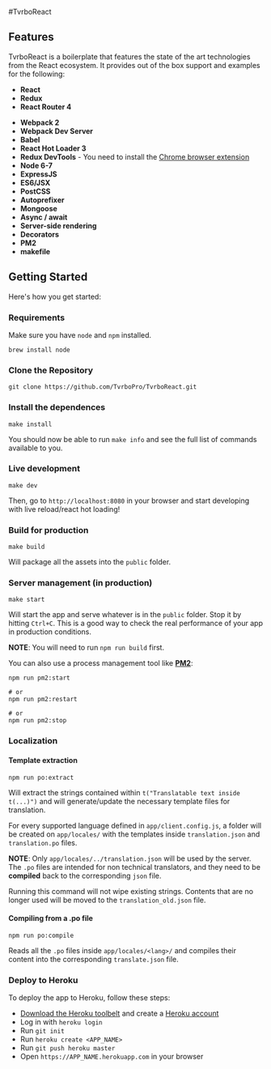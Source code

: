 #TvrboReact

## Features
TvrboReact is a boilerplate that features the state of the art technologies from the React ecosystem. It provides out of the box support and examples for the following:

* **React**
* **Redux**
* **React Router 4**
<!--* **React i18Next** - Providing tools for template extraction, gettext files translation and more.-->
* **Webpack 2**
* **Webpack Dev Server**
* **Babel**
* **React Hot Loader 3**
* **Redux DevTools** - You need to install the <a href="https://chrome.google.com/webstore/detail/redux-devtools/lmhkpmbekcpmknklioeibfkpmmfibljd">Chrome browser extension</a>
* **Node 6-7**
* **ExpressJS**
* **ES6/JSX**
* **PostCSS**
* **Autoprefixer**
* **Mongoose**
* **Async / await**
* **Server-side rendering**
* **Decorators**
* **PM2**
* **makefile**

## Getting Started
Here's how you get started:

### Requirements
Make sure you have `node` and `npm` installed.

	brew install node


### Clone the Repository

	git clone https://github.com/TvrboPro/TvrboReact.git

### Install the dependences

	make install

<!-- Using the yeoman generator should install the dependencies automatically.-->

You should now be able to run `make info` and see the full list of commands available to you.

### Live development

	make dev

Then, go to `http://localhost:8080` in your browser and start developing with live reload/react hot loading!

### Build for production

	make build

Will package all the assets into the `public` folder.

### Server management (in production)

	make start

Will start the app and serve whatever is in the `public` folder. Stop it by hitting `Ctrl+C`. This is a good way to check the real performance of your app in production conditions.

**NOTE**: You will need to run `npm run build` first.

You can also use a process management tool like **[PM2](http://pm2.keymetrics.io/)**:

	npm run pm2:start

	# or
	npm run pm2:restart

	# or
	npm run pm2:stop


### Localization
#### Template extraction

	npm run po:extract

Will extract the strings contained within `t("Translatable text inside t(...)")` and will generate/update the necessary template files for translation.

For every supported language defined in `app/client.config.js`, a folder will be created on `app/locales/` with the templates inside `translation.json` and `translation.po` files.

**NOTE**: Only `app/locales/../translation.json` will be used by the server. The `.po` files are intended for non technical translators, and they need to be **compiled** back to the corresponding `json` file.

Running this command will not wipe existing strings. Contents that are no longer used will be moved to the `translation_old.json` file.

#### Compiling from a .po file

	npm run po:compile

Reads all the `.po` files inside `app/locales/<lang>/` and compiles their content into the corresponding `translate.json` file.

### Deploy to Heroku
To deploy the app to Heroku, follow these steps:

* [Download the Heroku toolbelt](https://toolbelt.heroku.com) and create a [Heroku account](https://www.heroku.com)
* Log in with `heroku login`
* Run `git init`
* Run `heroku create <APP_NAME>`
* Run `git push heroku master`
* Open `https://APP_NAME.herokuapp.com` in your browser

<!--### Project structure

	app
		action_creators   >  Action creators for Redux actions
		api               >  Implement here the API to interact with the database
		locales           >  Translation files
		media             >  Media files that will be copied to 'public/media' on run
		reducers          >  Implement the logic to create new states upon actions
		styles            >  Provide styling (Sass) for your components
		tests             >  Write your own tests here
		views             >  JSX components intended to be rendered as pages
		widgets           >  Smaller JSX components intended for encapsulation and reuse

		client.jsx        >  The entry point of the client JS
		client.config.js  >  Static JS settings
		server.jsx        >  The entry point of the server
		server.config.js  >  Dynamic settings not suitable for Webpack bundling
		routes.jsx        >  Define your URL routes here
		store.jsx         >  Create and manage the Redux Store here

	index.js             >  The start script for the server
	gulp.lang.js         >  Performs the translation template extraction and compilation
	webpack.*.config.js  >  Webpack development and production settings

	public               >  Folder where everything is packaged and served from-->
